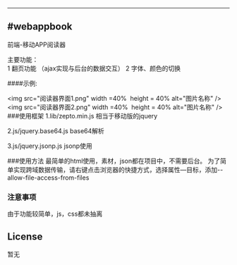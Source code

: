 ---
#webappbook
-------------

前端-移动APP阅读器


主要功能：       
         1 翻页功能 （ajax实现与后台的数据交互）
         2 字体、颜色的切换

####示例:

 <img src="阅读器界面1.png" width =40%  height = 40% alt="图片名称" />
 <img src="阅读器界面2.png" width =40%  height = 40% alt="图片名称" />
###使用框架
1.lib/zepto.min.js 相当于移动版的jquery

2.js/jquery.base64.js base64解析

3.js/jquery.jsonp.js jsonp使用


###使用方法
最简单的html使用，素材，json都在项目中，不需要后台。
为了简单实现跨域数据传输，请右键点击浏览器的快捷方式，选择属性—目标，添加--allow-file-access-from-files

### 注意事项
由于功能较简单，js，css都未抽离


## License
暂无
